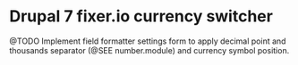 # Drupal 7 fixer.io currency switcher

@TODO Implement field formatter settings form to apply decimal point and thousands separator (@SEE number.module) and currency symbol position.

